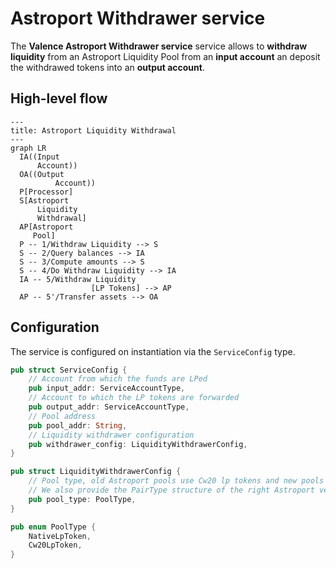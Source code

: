 # Astroport Withdrawer service

The **Valence Astroport Withdrawer service** service allows to **withdraw liquidity** from an Astroport Liquidity Pool from an **input account** an deposit the withdrawed tokens into an **output account**.

## High-level flow

```mermaid
---
title: Astroport Liquidity Withdrawal
---
graph LR
  IA((Input
      Account))
  OA((Output
		  Account))
  P[Processor]
  S[Astroport
      Liquidity
      Withdrawal]
  AP[Astroport
     Pool]
  P -- 1/Withdraw Liquidity --> S
  S -- 2/Query balances --> IA
  S -- 3/Compute amounts --> S
  S -- 4/Do Withdraw Liquidity --> IA
  IA -- 5/Withdraw Liquidity
				  [LP Tokens] --> AP
  AP -- 5'/Transfer assets --> OA
```

## Configuration

The service is configured on instantiation via the `ServiceConfig` type.

```rust
pub struct ServiceConfig {
    // Account from which the funds are LPed
    pub input_addr: ServiceAccountType,
    // Account to which the LP tokens are forwarded
    pub output_addr: ServiceAccountType,
    // Pool address
    pub pool_addr: String,
    // Liquidity withdrawer configuration
    pub withdrawer_config: LiquidityWithdrawerConfig,
}

pub struct LiquidityWithdrawerConfig {
    // Pool type, old Astroport pools use Cw20 lp tokens and new pools use native tokens, so we specify here what kind of token we are will use.
    // We also provide the PairType structure of the right Astroport version that we are going to use for each scenario
    pub pool_type: PoolType,
}

pub enum PoolType {
    NativeLpToken,
    Cw20LpToken,
}
```
